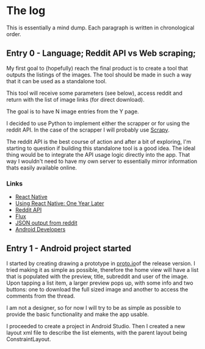 
# The log

This is essentially a mind dump. Each paragraph is written in chronological order.

## Entry 0 - Language; Reddit API vs Web scraping;

My first goal to (hopefully) reach the final product is to create a tool that outputs the listings of the images. The tool should be made in such a way that it can be used as a standalone tool.

This tool will receive some parameters (see below), access reddit and return with the list of image links (for direct download).

The goal is to have N image entries from the Y page.

I decided to use Python to implement either the scrapper or for using the reddit API. In the case of the scrapper I will probably use [Scrapy](https://scrapy.org/).

The reddit API is the best course of action and after a bit of exploring, I'm starting to question if building this standalone tool is a good idea. The ideal thing would be to integrate the API usage logic directly into the app. That way I wouldn't need to have my own server to essentially mirror information thats easily available online. 


### Links
 - [React Native](https://facebook.github.io/react-native/)
 - [Using React Native: One Year Later](https://blog.discordapp.com/using-react-native-one-year-later-91fd5e949933)
 - [Reddit API](https://www.reddit.com/dev/api)
 - [Flux](https://facebook.github.io/flux/)
 - [JSON output from reddit](https://www.reddit.com/r/EarthPorn/hot.json)
 - [Android Developers](https://developer.android.com/)


## Entry 1 - Android project started

I started by creating drawing a prototype in [proto.io](https://proto.io/)of the release version. I tried making it as simple as possible, therefore the home view will have a list that is populated with the preview, title, subreddit and user of the image. Upon tapping a list item, a larger preview pops up, with some info and two buttons: one to download the full sized image and another to access the comments from the thread.

I am not a designer, so for now I will try to be as simple as possible to provide the basic functionality and make the app usable.

I proceeded to create a project in Android Studio. Then I created a new layout xml file to describe the list elements, with the parent layout being ConstraintLayout.

